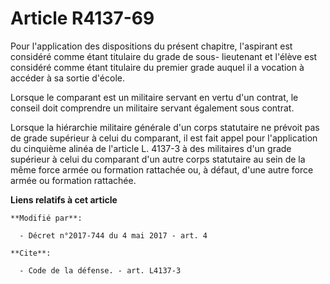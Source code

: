 # Article R4137-69

Pour l'application des dispositions du présent chapitre, l'aspirant est considéré comme étant titulaire du grade de sous-
lieutenant et l'élève est considéré comme étant titulaire du premier grade auquel il a vocation à accéder à sa sortie
d'école.

Lorsque le comparant est un militaire servant en vertu d'un contrat, le conseil doit comprendre un militaire servant
également sous contrat.

Lorsque la hiérarchie militaire générale d'un corps statutaire ne prévoit pas de grade supérieur à celui du comparant, il est
fait appel pour l'application du cinquième alinéa de l'article L. 4137-3 à des militaires d'un grade supérieur à celui du
comparant d'un autre corps statutaire au sein de la même force armée ou formation rattachée ou, à défaut, d'une autre force
armée ou formation rattachée.

**Liens relatifs à cet article**

	**Modifié par**:

	  - Décret n°2017-744 du 4 mai 2017 - art. 4

	**Cite**:

	  - Code de la défense. - art. L4137-3
